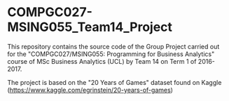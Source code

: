 # COMPGC027-MSING055_Team14_Project
This repository contains the source code of the Group Project carried out for the "COMPGC027/MSING055: Programming for Business Analytics" course of MSc Business Analytics (UCL) by Team 14 on Term 1 of 2016-2017.

The project is based on the "20 Years of Games" dataset found on Kaggle (https://www.kaggle.com/egrinstein/20-years-of-games)
